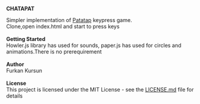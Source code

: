 <strong>CHATAPAT</strong>

  Simpler implementation of <a href="https://patatap.com/">Patatap</a> keypress game.</br>Clone,open index.html and start to press keys</br></br>
  <strong>Getting Started</strong></br>
  Howler.js library has used for sounds, paper.js has used for circles and animations.There is no prerequirement</br></br>
  <strong>Author</strong></br>
  Furkan Kursun</br></br>
  <strong>License</strong></br>
  This project is licensed under the MIT License - see the <a href="https://gist.github.com/PurpleBooth/LICENSE.md">LICENSE.md</a> file for details
  
